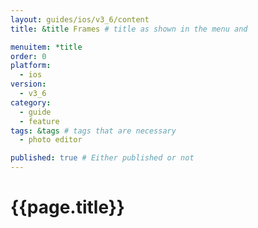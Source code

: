 ```yaml
---
layout: guides/ios/v3_6/content
title: &title Frames # title as shown in the menu and 

menuitem: *title
order: 0
platform:
  - ios
version:
  - v3_6
category: 
  - guide
  - feature
tags: &tags # tags that are necessary
  - photo editor 

published: true # Either published or not 
---
```


# {{page.title}}